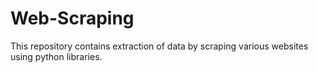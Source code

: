 # Web-Scraping
This repository contains extraction of data by scraping various websites using python libraries.
